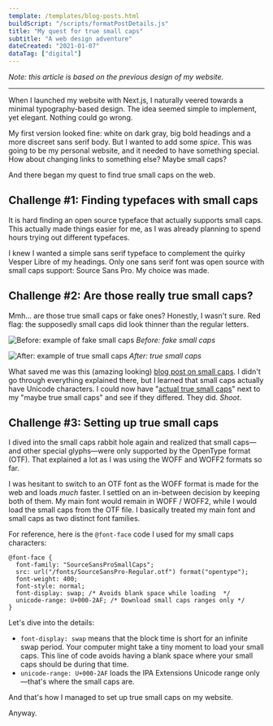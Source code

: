 ```yaml
---
template: /templates/blog-posts.html
buildScript: "/scripts/formatPostDetails.js"
title: "My quest for true small caps"
subtitle: "A web design adventure"
dateCreated: "2021-01-07"
dataTag: ["digital"]
---
```


_Note: this article is based on the previous design of my website._

---

When I launched my website with Next.js, I naturally veered towards a minimal typography-based design. The idea seemed simple to implement, yet elegant. Nothing could go wrong.

My first version looked fine: white on dark gray, big bold headings and a more discreet sans serif body. But I wanted to add some _spice_. This was going to be my personal website, and it needed to have something special. How about changing links to something else? Maybe small caps?

And there began my quest to find true small caps on the web.

## Challenge \#1: Finding typefaces with small caps

It is hard finding an open source typeface that actually supports small caps. This actually made things easier for me, as I was already planning to spend hours trying out different typefaces.

I knew I wanted a simple sans serif typeface to complement the quirky Vesper Libre of my headings. Only one sans serif font was open source with small caps support: Source Sans Pro. My choice was made.

## Challenge \#2: Are those really true small caps?

Mmh... are those true small caps or fake ones? Honestly, I wasn't sure. Red flag: the supposedly small caps did look thinner than the regular letters.

![Before: example of fake small caps](/images/20210107-smallcaps-before.webp)
_Before: fake small caps_

![After: example of true small caps](/images/20210107-smallcaps-after.webp)
_After: true small caps_

What saved me was this (amazing looking) [blog post on small caps](https://www.jkorpela.fi/small-caps.html). I didn't go through everything explained there, but I learned that small caps actually have Unicode characters. I could now have "[actual true small caps](https://en.wikipedia.org/wiki/Small_caps#Unicode)" next to my "maybe true small caps" and see if they differed. They did. _Shoot_.

## Challenge \#3: Setting up true small caps

I dived into the small caps rabbit hole again and realized that small caps—and other special glyphs—were only supported by the OpenType format (OTF). That explained a lot as I was using the WOFF and WOFF2 formats so far.

I was hesitant to switch to an OTF font as the WOFF format is made for the web and loads _much_ faster. I settled on an in-between decision by keeping both of them. My main font would remain in WOFF / WOFF2, while I would load the small caps from the OTF file. I basically treated my main font and small caps as two distinct font families.

For reference, here is the `@font-face` code I used for my small caps characters:

```
@font-face {
  font-family: "SourceSansProSmallCaps";
  src: url("/fonts/SourceSansPro-Regular.otf") format("opentype");
  font-weight: 400;
  font-style: normal;
  font-display: swap; /* Avoids blank space while loading  */
  unicode-range: U+000-2AF; /* Download small caps ranges only */
}
```

Let's dive into the details:

- `font-display: swap` means that the block time is short for an infinite swap period. Your computer might take a tiny moment to load your small caps. This line of code avoids having a blank space where your small caps should be during that time.
- `unicode-range: U+000-2AF` loads the IPA Extensions Unicode range only—that's where the small caps are.

And that's how I managed to set up true small caps on my website.

Anyway.
